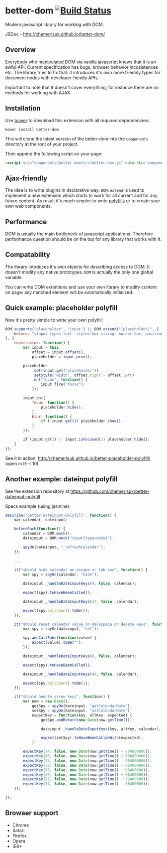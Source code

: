 better-dom [![Build Status](https://api.travis-ci.org/chemerisuk/better-dom.png?branch=master)](http://travis-ci.org/chemerisuk/better-dom)
==========
Modern javascript library for working with DOM. 

JSDoc - http://chemerisuk.github.io/better-dom/

Overview
--------
Everybody who manipulated DOM via vanilla javascript knows that it is an awful API. Current specification has bugs, browser behavior incosistences etc. The library tries to fix that: it introduces it's own more friednly types for document nodes with developer-fiendly APIs.

Important to note that it doesn't cover everything, for instance there are no methods for working with AJAX.

Installation
------------
Use [bower](http://bower.io/) to download this extension with all required dependencies:

    bower install better-dom

This will clone the latest version of the better-dom into the `components` directory at the root of your project.

Then append the following script on your page:

```html
<script src="components/better-dom/src/better-dom.js" data-htc="components/better-dom/src/better-dom.htc"></script>
```

Ajax-friendly
-------------
The idea is to write plugins in declarative way. `DOM.extend` is used to implement a new extension which starts to work for all current and for any future content. As result it's much simpler to write [polyfills](#quick-example-placeholder-polyfill) or to create your own web components.

Performance
-----------
DOM is usually the main bottleneck of javascript applications. Therefore performance question should be on the top for any library that works with it.

Compatability
-------------
The library intoduces it's own objects for describing access to DOM. It doesn't modify any native prototypes. `DOM` is actually the only one global variable.

You can write DOM extentions and use your own library to modify content on page: any matched element will be automatically initialized.

Quick example: placeholder polyfill
-----------------------------------
Now it's pretty simple to write your own polyfill:

```js
DOM.supports("placeholder", "input") || DOM.extend("[placeholder]", {
    before: "<input type='text' style='box-sizing: border-box; position: absolute; color: graytext; background: transparent; border-color: transparent'/>"
}, {
    constructor: function() {
        var input = this,
            offset = input.offset(),
            placeholder = input.prev();

        placeholder
            .set(input.get("placeholder"))
            .setStyle("width", offset.right - offset.left)
            .on("focus", function() {
                input.fire("focus");
            });

        input.on({
            focus: function() {
                placeholder.hide();
            },
            blur: function() {
                if (!input.get()) placeholder.show();
            }
        });

        if (input.get() || input.isFocused()) placeholder.hide();
    }
});
```

See it in action: http://chemerisuk.github.io/better-placeholder-polyfill/ (open in IE < 10)

Another example: dateinput polyfill
-----------------------------------
See the extension repository at https://github.com/chemerisuk/better-dateinput-polyfill.

Specs example (using jasmine):

```js
describe("better-dateinput-polyfill", function() {
    var calendar, dateinput;

    beforeEach(function() {
        calendar = DOM.mock();
        dateinput = DOM.mock("input[type=date]");

        spyOn(dateinput, "_refreshCalendar");
    });
    
    ...

    it("should hide calendar on escape or tab key", function() {
        var spy = spyOn(calendar, "hide");

        dateinput._handleDateInputKeys(9, false, calendar);

        expect(spy).toHaveBeenCalled();

        dateinput._handleDateInputKeys(27, false, calendar);

        expect(spy.callCount).toBe(2);
    });

    it("should reset calendar value on backspace or delete keys", function() {
        var spy = spyOn(dateinput, "set");

        spy.andCallFake(function(value) {
            expect(value).toBe("");
        });

        dateinput._handleDateInputKeys(8, false, calendar);

        expect(spy).toHaveBeenCalled();

        dateinput._handleDateInputKeys(46, false, calendar);

        expect(spy.callCount).toBe(2);
    });

    it("should handle arrow keys", function() {
        var now = new Date(),
            getSpy = spyOn(dateinput, "getCalendarDate"),
            setSpy = spyOn(dateinput, "setCalendarDate"),
            expectKey = function(key, altKey, expected) {
                getSpy.andReturn(new Date(now.getTime()));

                dateinput._handleDateInputKeys(key, altKey, calendar);

                expect(setSpy).toHaveBeenCalledWith(expected);
            }

        expectKey(74, false, new Date(now.getTime() + 604800000));
        expectKey(40, false, new Date(now.getTime() + 604800000));
        expectKey(75, false, new Date(now.getTime() - 604800000));
        expectKey(38, false, new Date(now.getTime() - 604800000));
        expectKey(76, false, new Date(now.getTime() + 86400000));
        expectKey(39, false, new Date(now.getTime() + 86400000));
        expectKey(72, false, new Date(now.getTime() - 86400000));
        expectKey(37, false, new Date(now.getTime() - 86400000));
    });

});
```

Browser support
---------------
* Chrome
* Safari
* Firefox
* Opera
* IE8+
